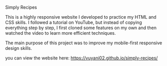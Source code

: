 Simply Recipes

This is a highly responsive website I developed to practice my HTML and CSS skills. I followed a tutorial on YouTube, but instead of copying everything step by step, I first cloned some features on my own and then watched the video to learn more efficient techniques.

The main purpose of this project was to improve my mobile-first responsive design skills.

you can view the website here: https://vuyani02.github.io/simply-recipes/
